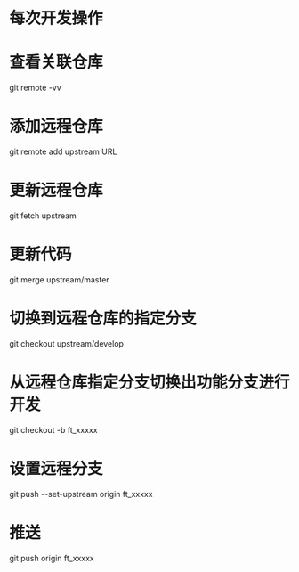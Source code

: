 
# 每次开发操作
# 查看关联仓库
git remote -vv

# 添加远程仓库
git remote add upstream URL

# 更新远程仓库
git fetch upstream

# 更新代码
git merge upstream/master

# 切换到远程仓库的指定分支
git checkout upstream/develop

# 从远程仓库指定分支切换出功能分支进行开发
git checkout -b ft_xxxxx

# 设置远程分支
git push --set-upstream origin ft_xxxxx

# 推送
git push origin ft_xxxxx
